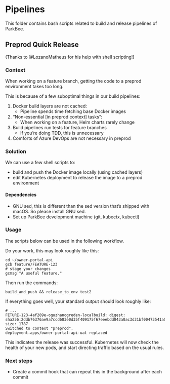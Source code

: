 # Pipelines

This folder contains bash scripts related to build and release pipelines of ParkBee.

## Preprod Quick Release

(Thanks to @LozanoMatheus for his help with shell scripting!)

### Context

When working on a feature branch, getting the code to a preprod environment takes too long.

This is because of a few suboptimal things in our build pipelines:

1. Docker build layers are not cached:
	- Pipeline spends time fetching base Docker images
1. “Non-essential [in preprod context] tasks”:
	- When working on a feature, Helm charts rarely change
1.  Build pipelines run tests for feature branches 
	- If you’re doing TDD, this is unnecessary
1. Comforts of Azure DevOps are not necessary in preprod

### Solution

We can use a few shell scripts to:
- build and push the Docker image locally (using cached layers)
- edit Kubernetes deployment to release the image to a preprod environment

#### Dependencies

- GNU sed, this is different than the sed version that’s shipped with macOS. So please install GNU sed.
- Set up ParkBee development machine (git, kubectx, kubectl)

### Usage

The scripts below can be used in the following workflow.

Do your work, this may look roughly like this:

```
cd ~/owner-portal-api
gcb feature/FEATURE-123
# stage your changes
gcmsg "A useful feature."
```

Then run the commands:

```
build_and_push && release_to_env test2
```

If everything goes well, your standard output should look roughly like:

```
# ...
FETURE-123-4af289e-oguzhanogreden-localbuild: digest: sha256:2ddb76376ae9a7ccd683e0d35f409175f67eeebdd843a0ac3d31bf00473541a0 size: 1787
Switched to context "preprod".
deployment.apps/owner-portal-api-uat replaced
```

This indicates the release was successful. Kubernetes will now check the health of your new pods, and start directing traffic based on the usual rules.

### Next steps

- Create a commit hook that can repeat this in the background after each commit

